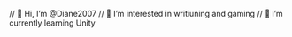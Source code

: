 // 👋 Hi, I’m @Diane2007
// 👀 I’m interested in writiuning and gaming
// 🌱 I’m currently learning Unity


<!---
Diane2007/Diane2007 is a ✨ special ✨ repository because its `README.md` (this file) appears on your GitHub profile.
You can click the Preview link to take a look at your changes.
--->
